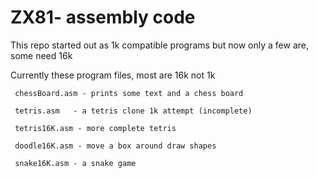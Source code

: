 # ZX81- assembly code
This repo started out as 1k compatible programs but now only a few are, some need 16k

Currently these program files, most are 16k not 1k

     chessBoard.asm - prints some text and a chess board

     tetris.asm   - a tetris clone 1k attempt (incomplete)

     tetris16K.asm - more complete tetris

     doodle16K.asm - move a box around draw shapes

     snake16K.asm - a snake game
